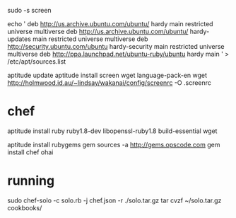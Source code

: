 sudo -s
screen

echo '
deb http://us.archive.ubuntu.com/ubuntu/ hardy main restricted universe multiverse
deb http://us.archive.ubuntu.com/ubuntu/ hardy-updates main restricted universe multiverse
deb http://security.ubuntu.com/ubuntu hardy-security main restricted universe multiverse
deb http://ppa.launchpad.net/ubuntu-ruby/ubuntu hardy main
' > /etc/apt/sources.list

aptitude update
aptitude install screen wget language-pack-en
wget http://holmwood.id.au/~lindsay/wakanai/config/screenrc -O .screenrc

# chef
aptitude install ruby ruby1.8-dev libopenssl-ruby1.8 build-essential wget

aptitude install rubygems
gem sources -a http://gems.opscode.com
gem install chef ohai

# running
sudo chef-solo -c solo.rb -j chef.json -r ./solo.tar.gz
tar cvzf ~/solo.tar.gz cookbooks/

